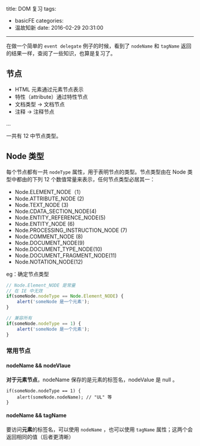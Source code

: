title: DOM 复习
tags:
  - basicFE
categories:
  - 温故知新
date: 2016-02-29 20:31:00
---
在做一个简单的 `event delegate` 例子的时候，看到了 `nodeName` 和 `tagName` 返回的结果一样，查阅了一些知识，也算是复习了。

<!-- more -->

## 节点
* HTML 元素通过元素节点表示
* 特性（attribute）通过特性节点
* 文档类型 -> 文档节点
* 注释 -> 注释节点

...

一共有 12 中节点类型。

## Node 类型
每个节点都有一共 `nodeType` 属性，用于表明节点的类型。节点类型由在 Node 类型中都由的下列 12 个数值常量来表示，任何节点类型必居其一：

* Node.ELEMENT_NODE（1） 
* Node.ATTRIBUTE_NODE (2)
* Node.TEXT_NODE (3)
* Node.CDATA_SECTION_NODE(4)
* Node.ENTITY_REFERENCE_NODE(5)
* Node.ENTITY_NODE (6)
* Node.PROCESSING_INSTRUCTION_NODE (7)
* Node.COMMENT_NODE (8)
* Node.DOCUMENT_NODE(9)
* Node.DOCUMENT_TYPE_NODE(10)
* Node.DOCUMENT_FRAGMENT_NODE(11)
* Node.NOTATION_NODE(12)

eg：确定节点类型


```JavaScript
// Node.Element_NODE 是常量
// 在 IE 中无效
if(someNode.nodeType == Node.Element_NODE) {
	alert('someNode 是一个元素');
}

// 兼容所有
if(someNode.nodeType == 1) {
	alert('someNode 是一个元素');
}
```

### 常用节点
#### nodeName && nodeVlaue
**对于元素节点**，nodeName 保存的是元素的标签名，nodeValue 是 null 。

```
if(someNode.nodeType == 1) {
	alert(someNode.nodeName); // "UL" 等
}
```

#### nodeName && tagName
要访问**元素**的标签名，可以使用 `nodeName` ，也可以使用 `tagName` 属性；这两个会返回相同的值（后者更清晰）

